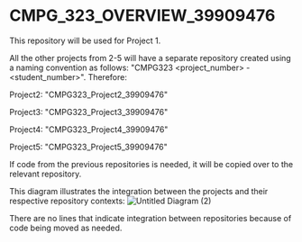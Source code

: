 # CMPG_323_OVERVIEW_39909476

This repository will be used for Project 1.

All the other projects from 2-5 will have a separate repository created using a naming convention as follows: "CMPG323 <project_number> - <student_number>".
Therefore:

Project2: "CMPG323_Project2_39909476"

Project3: "CMPG323_Project3_39909476"

Project4: "CMPG323_Project4_39909476"

Project5: "CMPG323_Project5_39909476"

If code from the previous repositories is needed, it will be copied over to the relevant repository.


This diagram illustrates the integration between the projects and their respective repository contexts:
![Untitled Diagram (2)](https://github.com/XoXoTheFrozenFox/CMPG_323_OVERVIEW_39909476/assets/104361159/f8712671-a24b-47cc-88b1-34d9bdc239d2)

There are no lines that indicate integration between repositories because of code being moved as needed.
